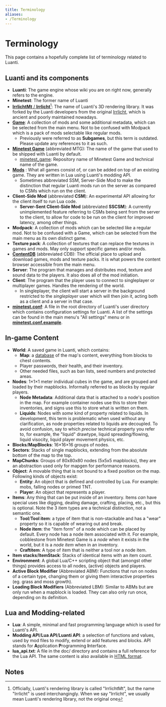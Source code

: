 ```yaml
---
title: Terminology
aliases:
- /Terminology
---
```


# Terminology

This page contains a hopefully complete list of terminology related to Luanti.

## Luanti and its components

-   **Luanti**: The game engine whose wiki you are on right now, generally refers to the engine.
-   **Minetest**: The former name of Luanti
-   [**IrrlichtMt** / **Irrlicht**](https://github.com/minetest/irrlicht)[^1]: The name of Luanti's 3D rendering library. It was forked by the Luanti developers from the original [Irrlicht](https://irrlicht.sourceforge.io/), which is ancient and poorly maintained nowadays.
-   [**Game**](https://wiki.luanti.org/Games): A collection of mods and some additional metadata, which can be selected from the main menu. Not to be confused with Modpack which is a pack of mods selectable like regular mods.
    -   Previously were referred to as **Subgames**, but this term is outdated. Please update any references to it as such.
-   [**Minetest Game**](http://wiki.minetest.net/Games/Minetest%20Game) (abbreviated MTG): The name of the game that used to be shipped with Luanti by default.
    -   [minetest_game](https://github.com/minetest/minetest_game): Repository name of Minetest Game and technical name of the game.
-   [**Mods**](https://wiki.luanti.org/Mods) : What all games consist of, or can be added on top of an existing game. They are written in Lua using Luanti's modding API.
    -   Sometimes abbreviated SSM, Server-Side Mod to make the distinction that regular Luanti mods run on the server as compared to CSMs which run on the client.
-   **Client-Side Mod** (abbreviated **CSM**): An experimental API allowing for the client itself to run Lua code.
    -   **Server-Sent Client-Side Mod** (abbreviated **SSCSM**): A currently unimplemented feature referring to CSMs being sent from the server to the client, to allow for code to be run on the client for improved latency, among other things.
-   **Modpack**: A collection of mods which can be selected like a regular mod. Not to be confused with a Game, which can be selected from the main menu as its own distinct game.
-   **Texture pack**: A collection of textures that can replace the textures in games and mods. May only support specific games and/or mods.
-   **[ContentDB](https://content.minetest.net/)** (abbreviated CDB): The official place to upload and download games, mods and texture packs. It is what powers the content browser accessible from the main menu.
-   **Server**: The program that manages and distributes mod, texture and sound data to the players. It also does all of the mod initiation.
-   **Client**: The program that the player uses to connect to singleplayer or multiplayer games. Handles the rendering of the world.
    -   In singleplayer, the client will start a server in the background restricted to the *singleplayer* user which will then join it, acting both as a client and a server in that case.
-   **[minetest.conf](https://wiki.luanti.org/Minetest.conf)**: A file in the root directory of Luanti's user directory which contains configuration settings for Luanti. A list of the settings can be found in the main menu's "All settings" menu or in [**minetest.conf.example**](https://raw.githubusercontent.com/minetest/minetest/master/minetest.conf.example).

## In-game Content

-   **World**: A saved game in Luanti, which contains:
    -   **Map**: a [database](https://wiki.luanti.org/Database_backends) of the map's content, everything from blocks to chest contents.
    -   Player passwords, their health, and their inventory.
    -   Other needed files, such as ban lists, seed numbers and protected areas.
-   **Nodes**: 1×1×1 meter individual cubes in the game, and are grouped and loaded by their mapblocks. Informally referred to as blocks by regular players.
    -   **Node Metadata**: Additional data that is attached to a node's position in the map. For example container nodes use this to store their inventories, and signs use this to store what is written on them.
    -   **Liquids**: Nodes with *some* kind of property related to liquids. In development, this term is problematic when used without any clarification, as node properties related to liquids are decoupled. To avoid confusion, say to which *precise* technical property you refer to, for example, the "liquid" drawtype, liquid spreading/flowing, liquid visocity, liquid player movement physics, etc.
-   **Blocks**/**MapBlocks**: 16×16×16 groups of nodes.
-   **Sectors**: Stacks of single mapblocks, extending from the absolute bottom of the map to the top.
-   **MapChunks**: Groups of 80x80x80 nodes (5x5x5 mapblocks), they are an abstraction used only for mapgen for performance reasons.
-   **Object**: A movable thing that is not bound to a fixed position on the map. Following kinds of objects exist:
    -   **Entity**: An object that is defined and controlled by Lua. For example: mobs, falling nodes or primed TNT.
    -   **Player**: An object that represents a player.
-   **Items**: Any thing that can be put inside of an inventory. Items *can* have special uses like digging, dealing damage, crafting, placing, etc., but this is optional. Note the 3 item types are a technical distinction, not a semantic one.
    -   **Tool**/**Tool item**: a type of item that is non-stackable and has a "wear" property so it is capable of wearing out and break.
    -   **Node item**: the "item form" of a node which can be placed by default. Every node has a node item associated with it. For example, cobblestone from Minetest Game is a *node* when it exists in the world, but it is a *node item* when in an inventory.
    -   **Craftitem**: A type of item that is neither a tool nor a node item.
-   **Item stacks**/**ItemStack**: Stacks of identical items with an item count.
-   **Environment**: A global Lua/C++ scripting object that (amongst other things) provides access to all nodes, (active) objects and players.
-   **Active Block Modifier** (Abbreviated ABM): Functions that run on nodes of a certain type, changing them or giving them interactive properties (eg. grass and moss growth).
-   **Loading Block Modifiers** (Abbreviated LBM): Similar to ABMs but are only run when a mapblock is loaded. They can also only run once, depending on its definition.

## Lua and Modding-related

-   **Lua**: A simple, minimal and fast programming language which is used for Luanti's API.
-   **Modding API**/**Lua API**/**Luanti API**: a selection of functions and values, used by mod files to modify, extend or add features and blocks. API stands for **A**pplication **P**rogramming **I**nterface.
-   **lua_api.txt**: A file in the doc/ directory and contains a full reference for the Lua API. The same content is also available in [HTML format](https://minetest.gitlab.io/minetest/).

## Notes

[^1]: Officially, Luanti's rendering library is called "IrrlichtMt", but the name "Irrlicht" is used interchangingly. When we say "Irrlicht", we usually mean Luanti's rendering library, not the original one
